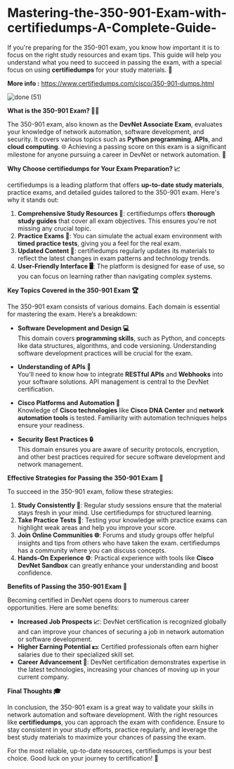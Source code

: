 # Mastering-the-350-901-Exam-with-certifiedumps-A-Complete-Guide-

If you're preparing for the 350-901 exam, you know how important it is to focus on the right study resources and exam tips. This guide will help you understand what you need to succeed in passing the exam, with a special focus on using **certifiedumps** for your study materials. 🚀

**More info :** https://www.certifiedumps.com/cisco/350-901-dumps.html

![done (51)](https://github.com/user-attachments/assets/8e22dc7c-b8d0-4088-803b-27fc3cf8a0cc)


**What is the 350-901 Exam? 🧑‍💻**  

The 350-901 exam, also known as the **DevNet Associate Exam**, evaluates your knowledge of network automation, software development, and security. It covers various topics such as **Python programming**, **APIs**, and **cloud computing**. 🌐 Achieving a passing score on this exam is a significant milestone for anyone pursuing a career in DevNet or network automation. 💼

**Why Choose certifiedumps for Your Exam Preparation? 📈**  

certifiedumps is a leading platform that offers **up-to-date study materials**, practice exams, and detailed guides tailored to the 350-901 exam. Here's why it stands out:  

1. **Comprehensive Study Resources 📖**: certifiedumps offers **thorough study guides** that cover all exam objectives. This ensures you're not missing any crucial topic.  
2. **Practice Exams 📝**: You can simulate the actual exam environment with **timed practice tests**, giving you a feel for the real exam.  
3. **Updated Content 🔄**: certifiedumps regularly updates its materials to reflect the latest changes in exam patterns and technology trends.  
4. **User-Friendly Interface 🖥️**: The platform is designed for ease of use, so you can focus on learning rather than navigating complex systems.  

**Key Topics Covered in the 350-901 Exam 🏆**  

The 350-901 exam consists of various domains. Each domain is essential for mastering the exam. Here’s a breakdown:  

- **Software Development and Design 💻**  
  This domain covers **programming skills**, such as Python, and concepts like data structures, algorithms, and code versioning. Understanding software development practices will be crucial for the exam.  

- **Understanding of APIs 🔌**  
  You'll need to know how to integrate **RESTful APIs** and **Webhooks** into your software solutions. API management is central to the DevNet certification.  

- **Cisco Platforms and Automation 🔧**  
  Knowledge of **Cisco technologies** like **Cisco DNA Center** and **network automation tools** is tested. Familiarity with automation techniques helps ensure your readiness.  

- **Security Best Practices 🔒**  
  This domain ensures you are aware of security protocols, encryption, and other best practices required for secure software development and network management.  

**Effective Strategies for Passing the 350-901 Exam 🏅**  

To succeed in the 350-901 exam, follow these strategies:  

1. **Study Consistently 📅**: Regular study sessions ensure that the material stays fresh in your mind. Use certifiedumps for structured learning.  
2. **Take Practice Tests 🎯**: Testing your knowledge with practice exams can highlight weak areas and help you improve your score.  
3. **Join Online Communities 🌐**: Forums and study groups offer helpful insights and tips from others who have taken the exam. certifiedumps has a community where you can discuss concepts.  
4. **Hands-On Experience ⚙️**: Practical experience with tools like **Cisco DevNet Sandbox** can greatly enhance your understanding and boost confidence.  

**Benefits of Passing the 350-901 Exam 🌟**  

Becoming certified in DevNet opens doors to numerous career opportunities. Here are some benefits:  

- **Increased Job Prospects 📈**: DevNet certification is recognized globally and can improve your chances of securing a job in network automation or software development.  
- **Higher Earning Potential 💵**: Certified professionals often earn higher salaries due to their specialized skill set.  
- **Career Advancement 🚀**: DevNet certification demonstrates expertise in the latest technologies, increasing your chances of moving up in your current company.  

**Final Thoughts 🎓**  

In conclusion, the 350-901 exam is a great way to validate your skills in network automation and software development. With the right resources like **certifiedumps**, you can approach the exam with confidence. Ensure to stay consistent in your study efforts, practice regularly, and leverage the best study materials to maximize your chances of passing the exam.  

For the most reliable, up-to-date resources, certifiedumps is your best choice. Good luck on your journey to certification! 🌟

